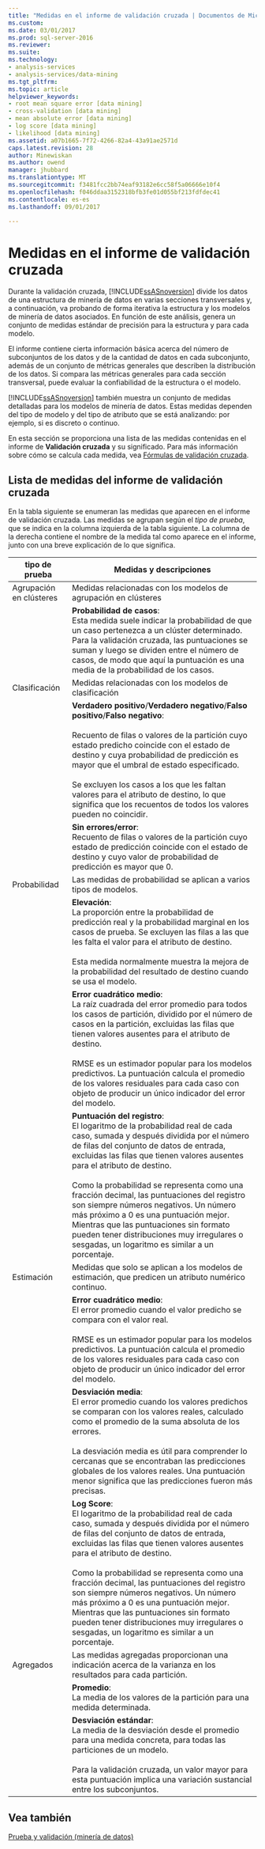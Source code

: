 ```yaml
---
title: "Medidas en el informe de validación cruzada | Documentos de Microsoft"
ms.custom: 
ms.date: 03/01/2017
ms.prod: sql-server-2016
ms.reviewer: 
ms.suite: 
ms.technology:
- analysis-services
- analysis-services/data-mining
ms.tgt_pltfrm: 
ms.topic: article
helpviewer_keywords:
- root mean square error [data mining]
- cross-validation [data mining]
- mean absolute error [data mining]
- log score [data mining]
- likelihood [data mining]
ms.assetid: a07b1665-7f72-4266-82a4-43a91ae2571d
caps.latest.revision: 28
author: Minewiskan
ms.author: owend
manager: jhubbard
ms.translationtype: MT
ms.sourcegitcommit: f3481fcc2bb74eaf93182e6cc58f5a06666e10f4
ms.openlocfilehash: f046ddaa3152318bfb3fe01d055bf213fdfdec41
ms.contentlocale: es-es
ms.lasthandoff: 09/01/2017

---
```

# <a name="measures-in-the-cross-validation-report"></a>Medidas en el informe de validación cruzada
  Durante la validación cruzada, [!INCLUDE[ssASnoversion](../../includes/ssasnoversion-md.md)] divide los datos de una estructura de minería de datos en varias secciones transversales y, a continuación, va probando de forma iterativa la estructura y los modelos de minería de datos asociados. En función de este análisis, genera un conjunto de medidas estándar de precisión para la estructura y para cada modelo.  
  
 El informe contiene cierta información básica acerca del número de subconjuntos de los datos y de la cantidad de datos en cada subconjunto, además de un conjunto de métricas generales que describen la distribución de los datos. Si compara las métricas generales para cada sección transversal, puede evaluar la confiabilidad de la estructura o el modelo.  
  
 [!INCLUDE[ssASnoversion](../../includes/ssasnoversion-md.md)] también muestra un conjunto de medidas detalladas para los modelos de minería de datos. Estas medidas dependen del tipo de modelo y del tipo de atributo que se está analizando: por ejemplo, si es discreto o continuo.  
  
 En esta sección se proporciona una lista de las medidas contenidas en el informe de **Validación cruzada** y su significado. Para más información sobre cómo se calcula cada medida, vea [Fórmulas de validación cruzada](../../analysis-services/data-mining/cross-validation-formulas.md).  
  
## <a name="list-of-measures-in-the-cross-validation-report"></a>Lista de medidas del informe de validación cruzada  
 En la tabla siguiente se enumeran las medidas que aparecen en el informe de validación cruzada. Las medidas se agrupan según el *tipo de prueba*, que se indica en la columna izquierda de la tabla siguiente. La columna de la derecha contiene el nombre de la medida tal como aparece en el informe, junto con una breve explicación de lo que significa.  
  
|tipo de prueba|Medidas y descripciones|  
|---------------|-------------------------------|  
|Agrupación en clústeres|Medidas relacionadas con los modelos de agrupación en clústeres|  
||**Probabilidad de casos**:<br />                      Esta medida suele indicar la probabilidad de que un caso pertenezca a un clúster determinado. Para la validación cruzada, las puntuaciones se suman y luego se dividen entre el número de casos, de modo que aquí la puntuación es una media de la probabilidad de los casos.|  
|Clasificación|Medidas relacionadas con los modelos de clasificación|  
||**Verdadero positivo**/**Verdadero negativo**/**Falso positivo**/**Falso negativo**:<br /><br /> Recuento de filas o valores de la partición cuyo estado predicho coincide con el estado de destino y cuya probabilidad de predicción es mayor que el umbral de estado especificado.<br /><br /> Se excluyen los casos a los que les faltan valores para el atributo de destino, lo que significa que los recuentos de todos los valores pueden no coincidir.|  
||**Sin errores/error**:<br />                      Recuento de filas o valores de la partición cuyo estado de predicción coincide con el estado de destino y cuyo valor de probabilidad de predicción es mayor que 0.|  
|Probabilidad|Las medidas de probabilidad se aplican a varios tipos de modelos.|  
||**Elevación**:<br />                      La proporción entre la probabilidad de predicción real y la probabilidad marginal en los casos de prueba. Se excluyen las filas a las que les falta el valor para el atributo de destino.<br /><br /> Esta medida normalmente muestra la mejora de la probabilidad del resultado de destino cuando se usa el modelo.|  
||**Error cuadrático medio**:<br />                      La raíz cuadrada del error promedio para todos los casos de partición, dividido por el número de casos en la partición, excluidas las filas que tienen valores ausentes para el atributo de destino.<br /><br /> RMSE es un estimador popular para los modelos predictivos. La puntuación calcula el promedio de los valores residuales para cada caso con objeto de producir un único indicador del error del modelo.|  
||**Puntuación del registro**:<br />                      El logaritmo de la probabilidad real de cada caso, sumada y después dividida por el número de filas del conjunto de datos de entrada, excluidas las filas que tienen valores ausentes para el atributo de destino.<br /><br /> Como la probabilidad se representa como una fracción decimal, las puntuaciones del registro son siempre números negativos. Un número más próximo a 0 es una puntuación mejor. Mientras que las puntuaciones sin formato pueden tener distribuciones muy irregulares o sesgadas, un logaritmo es similar a un porcentaje.|  
|Estimación|Medidas que solo se aplican a los modelos de estimación, que predicen un atributo numérico continuo.|  
||**Error cuadrático medio**:<br />                      El error promedio cuando el valor predicho se compara con el valor real.<br /><br /> RMSE es un estimador popular para los modelos predictivos. La puntuación calcula el promedio de los valores residuales para cada caso con objeto de producir un único indicador del error del modelo.|  
||**Desviación media**:<br />                      El error promedio cuando los valores predichos se comparan con los valores reales, calculado como el promedio de la suma absoluta de los errores.<br /><br /> La desviación media es útil para comprender lo cercanas que se encontraban las predicciones globales de los valores reales. Una puntuación menor significa que las predicciones fueron más precisas.|  
||**Log Score**:<br />                      El logaritmo de la probabilidad real de cada caso, sumada y después dividida por el número de filas del conjunto de datos de entrada, excluidas las filas que tienen valores ausentes para el atributo de destino.<br /><br /> Como la probabilidad se representa como una fracción decimal, las puntuaciones del registro son siempre números negativos. Un número más próximo a 0 es una puntuación mejor. Mientras que las puntuaciones sin formato pueden tener distribuciones muy irregulares o sesgadas, un logaritmo es similar a un porcentaje.|  
|Agregados|Las medidas agregadas proporcionan una indicación acerca de la varianza en los resultados para cada partición.|  
||**Promedio**:<br />                      La media de los valores de la partición para una medida determinada.|  
||**Desviación estándar**:<br />                      La media de la desviación desde el promedio para una medida concreta, para todas las particiones de un modelo.<br /><br /> Para la validación cruzada, un valor mayor para esta puntuación implica una variación sustancial entre los subconjuntos.|  
  
## <a name="see-also"></a>Vea también  
 [Prueba y validación &#40;minería de datos&#41;](../../analysis-services/data-mining/testing-and-validation-data-mining.md)  
  
  
